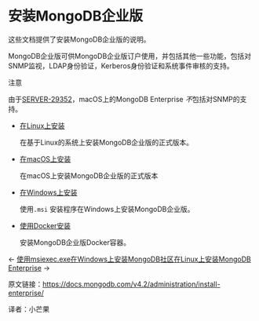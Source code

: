 # 安装MongoDB企业版

这些文档提供了安装MongoDB企业版的说明。

MongoDB企业版可供MongoDB企业版订户使用，并包括其他一些功能，包括对SNMP监视，LDAP身份验证，Kerberos身份验证和系统事件审核的支持。



注意

由于[SERVER-29352](https://jira.mongodb.org/browse/SERVER-29352)，macOS上的MongoDB Enterprise *不*包括对SNMP的支持。

- [在Linux上安装](https://docs.mongodb.com/v4.2/administration/install-enterprise-linux/)

  在基于Linux的系统上安装MongoDB企业版的正式版本。

- [在macOS上安装](https://docs.mongodb.com/v4.2/tutorial/install-mongodb-enterprise-on-os-x/)

  在macOS上安装MongoDB企业版的正式版本

- [在Windows上安装](https://docs.mongodb.com/v4.2/tutorial/install-mongodb-enterprise-on-windows/)

  使用`.msi` 安装程序在Windows上安装MongoDB企业版。

- [使用Docker安装](https://docs.mongodb.com/v4.2/tutorial/install-mongodb-enterprise-with-docker/)

  安装MongoDB企业版Docker容器。

←  [使用msiexec.exe在Windows上安装MongoDB社区](https://docs.mongodb.com/v4.2/tutorial/install-mongodb-on-windows-unattended/)[在Linux上安装MongoDB Enterprise](https://docs.mongodb.com/v4.2/administration/install-enterprise-linux/) →



原文链接：https://docs.mongodb.com/v4.2/administration/install-enterprise/

译者：小芒果
